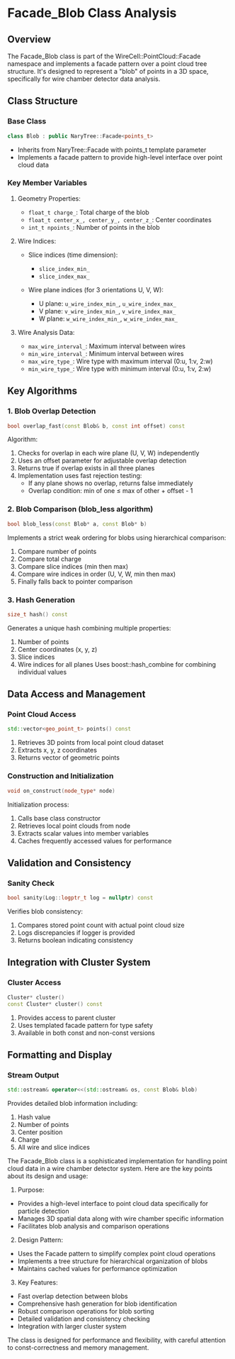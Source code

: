 
# Facade_Blob Class Analysis

## Overview
The Facade_Blob class is part of the WireCell::PointCloud::Facade namespace and implements a facade pattern over a point cloud tree structure. It's designed to represent a "blob" of points in a 3D space, specifically for wire chamber detector data analysis.

## Class Structure

### Base Class
```cpp
class Blob : public NaryTree::Facade<points_t>
```
- Inherits from NaryTree::Facade with points_t template parameter
- Implements a facade pattern to provide high-level interface over point cloud data

### Key Member Variables

1. Geometry Properties:
   - `float_t charge_`: Total charge of the blob
   - `float_t center_x_, center_y_, center_z_`: Center coordinates
   - `int_t npoints_`: Number of points in the blob

2. Wire Indices:
   - Slice indices (time dimension):
     - `slice_index_min_`
     - `slice_index_max_`
   
   - Wire plane indices (for 3 orientations U, V, W):
     - U plane: `u_wire_index_min_`, `u_wire_index_max_`
     - V plane: `v_wire_index_min_`, `v_wire_index_max_`
     - W plane: `w_wire_index_min_`, `w_wire_index_max_`

3. Wire Analysis Data:
   - `max_wire_interval_`: Maximum interval between wires
   - `min_wire_interval_`: Minimum interval between wires
   - `max_wire_type_`: Wire type with maximum interval (0:u, 1:v, 2:w)
   - `min_wire_type_`: Wire type with minimum interval (0:u, 1:v, 2:w)

## Key Algorithms

### 1. Blob Overlap Detection
```cpp
bool overlap_fast(const Blob& b, const int offset) const
```
Algorithm:
1. Checks for overlap in each wire plane (U, V, W) independently
2. Uses an offset parameter for adjustable overlap detection
3. Returns true if overlap exists in all three planes
4. Implementation uses fast rejection testing:
   - If any plane shows no overlap, returns false immediately
   - Overlap condition: min of one ≤ max of other + offset - 1

### 2. Blob Comparison (blob_less algorithm)
```cpp
bool blob_less(const Blob* a, const Blob* b)
```
Implements a strict weak ordering for blobs using hierarchical comparison:
1. Compare number of points
2. Compare total charge
3. Compare slice indices (min then max)
4. Compare wire indices in order (U, V, W, min then max)
5. Finally falls back to pointer comparison

### 3. Hash Generation
```cpp
size_t hash() const
```
Generates a unique hash combining multiple properties:
1. Number of points
2. Center coordinates (x, y, z)
3. Slice indices
4. Wire indices for all planes
Uses boost::hash_combine for combining individual values

## Data Access and Management

### Point Cloud Access
```cpp
std::vector<geo_point_t> points() const
```
1. Retrieves 3D points from local point cloud dataset
2. Extracts x, y, z coordinates
3. Returns vector of geometric points

### Construction and Initialization
```cpp
void on_construct(node_type* node)
```
Initialization process:
1. Calls base class constructor
2. Retrieves local point clouds from node
3. Extracts scalar values into member variables
4. Caches frequently accessed values for performance

## Validation and Consistency

### Sanity Check
```cpp
bool sanity(Log::logptr_t log = nullptr) const
```
Verifies blob consistency:
1. Compares stored point count with actual point cloud size
2. Logs discrepancies if logger is provided
3. Returns boolean indicating consistency

## Integration with Cluster System

### Cluster Access
```cpp
Cluster* cluster()
const Cluster* cluster() const
```
1. Provides access to parent cluster
2. Uses templated facade pattern for type safety
3. Available in both const and non-const versions

## Formatting and Display

### Stream Output
```cpp
std::ostream& operator<<(std::ostream& os, const Blob& blob)
```
Provides detailed blob information including:
1. Hash value
2. Number of points
3. Center position
4. Charge
5. All wire and slice indices


The Facade_Blob class is a sophisticated implementation for handling point cloud data in a wire chamber detector system. Here are the key points about its design and usage:

1. Purpose:
- Provides a high-level interface to point cloud data specifically for particle detection
- Manages 3D spatial data along with wire chamber specific information
- Facilitates blob analysis and comparison operations

2. Design Pattern:
- Uses the Facade pattern to simplify complex point cloud operations
- Implements a tree structure for hierarchical organization of blobs
- Maintains cached values for performance optimization

3. Key Features:
- Fast overlap detection between blobs
- Comprehensive hash generation for blob identification
- Robust comparison operations for blob sorting
- Detailed validation and consistency checking
- Integration with larger cluster system

The class is designed for performance and flexibility, with careful attention to const-correctness and memory management. 